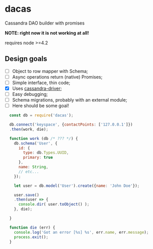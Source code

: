 # dacas

Cassandra DAO builder with promises

__NOTE: right now it is not working at all!__

requires node >=4.2

## Design goals

- [ ] Object to row mapper with Schema;
- [ ] Async operations return (native) Promises;
- [ ] Simple interface, thin code;
- [x] Uses [cassandra-driver](https://github.com/datastax/nodejs-driver);
- [ ] Easy debugging;
- [ ] Schema migrations, probably with an external module;
- [ ] Here should be some goal!

```javascript
  const db = require('dacas');

  db.connect('keyspace', {contactPoints: ['127.0.0.1']})
  .then(work, die);

  function work (db /* ??? */) {
    db.schema('User', {
      id: {
        type: db.Types.UUID,
        primary: true
      },
      name: String,
      // etc...
    });

    let user = db.model('User').create({name: 'John Doe'});

    user.save()
    .then(user => {
      console.dir( user.toObject() );
    }, die);

  }

  function die (err) {
    console.log('Got an error [%s] %s', err.name, err.message);
    process.exit();
  }
```
